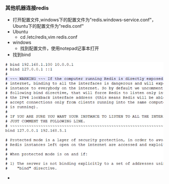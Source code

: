 ### 其他机器连接redis

* 打开配置文件,windows下的配置文件为"redis.windows-service.conf"，Ubuntu下的配置文件为"redis.conf"
* Ubuntu
  * cd /etc/redis,vim redis.conf
* windows
  * 找到配置文件，使用notepad记事本打开
* 找到bind

![](/assets/124.1.png)

* 


